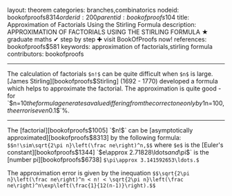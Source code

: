 layout: theorem
categories: branches,combinatorics
nodeid: bookofproofs$8314
orderid: 200
parentid: bookofproofs$104
title: Approximation of Factorials Using the Stirling Formula
description: APPROXIMATION OF FACTORIALS USING THE STIRLING FORMULA ★ graduate maths ✔ step by step ✚ visit BookOfProofs now!
references: bookofproofs$581
keywords: approximation of factorials,stirling formula
contributors: bookofproofs


---
The calculation of factorials `$n!$` can be quite difficult when `$n$` is large. 
[James Stirling][bookofproofs$Stirling] (1692 - 1770) developed a formula which helps to approximate the factorial. The approximation is quite good - for `$n=10$` the formula generates a value differing from the correct one only by `$1$`%, for `$n=100,$` the error is even `$0.1$`%.

---

The [factorial][bookofproofs$1005] `$n!$` can be [asymptotically approximated][bookofproofs$8313] by the following formula:
`$$n!\sim\sqrt{2\pi n}\left(\frac ne\right)^n,$$` where `$e$` is the [Euler's constant][bookofproofs$1344] `$e\approx 2.71828\ldots$` and `$\pi$` is the [number pi][bookofproofs$6738] `$\pi\approx 3.141592653\ldots.$`

The approximation error is given by the inequation `$$\sqrt{2\pi n}\left(\frac ne\right)^n < n! < \sqrt{2\pi n}\left(\frac ne\right)^n\exp\left(\frac{1}{12(n-1)}\right).$$`
